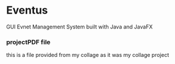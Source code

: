 # Eventus 
GUI Evnet Management System built with Java and JavaFX

### projectPDF file 
this is a file provided from my collage as it was my collage project
